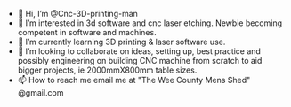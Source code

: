 - 👋 Hi, I’m @Cnc-3D-printing-man
- 👀 I’m interested in 3d software and cnc laser etching. Newbie becoming competent in software and machines. 
- 🌱 I’m currently learning 3D printing & laser software use. 
- 💞️ I’m looking to collaborate on ideas, setting up, best practice and possibly engineering on building CNC machine from scratch to aid bigger projects, ie 2000mmX800mm table sizes. 
- 📫 How to reach me email me at "The Wee County Mens Shed" @gmail.com

<!---
Cnc-3D-printing-man/Cnc-3D-printing-man is a ✨ special ✨ repository because its `README.md` (this file) appears on your GitHub profile.
You can click the Preview link to take a look at your changes.
--->
